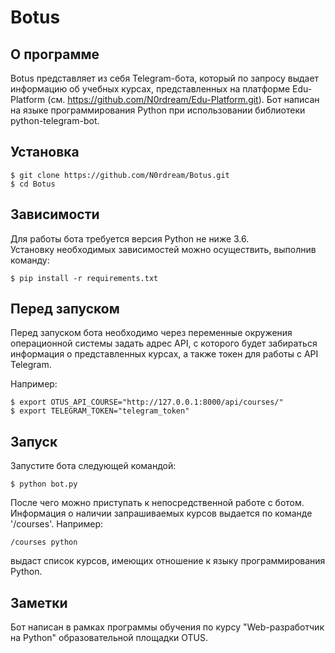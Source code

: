 # Botus

О программе
----------
Botus представляет из себя Telegram-бота, который по запросу выдает информацию об учебных курсах, представленных на платформе Edu-Platform (см. https://github.com/N0rdream/Edu-Platform.git). Бот написан на языке программирования Python при использовании библиотеки python-telegram-bot.

Установка
-----------
```
$ git clone https://github.com/N0rdream/Botus.git
$ cd Botus
```

Зависимости
----------
Для работы бота требуется версия Python не ниже 3.6.  
Установку необходимых зависимостей можно осуществить, выполнив команду:
```
$ pip install -r requirements.txt
```

Перед запуском
-------------
Перед запуском бота необходимо через переменные окружения операционной системы задать адрес API, с которого будет забираться информация о представленных курсах, а также токен для работы с API Telegram.

Например:  
```
$ export OTUS_API_COURSE="http://127.0.0.1:8000/api/courses/"
$ export TELEGRAM_TOKEN="telegram_token"
```

Запуск  
----------
Запустите бота следующей командой:
```
$ python bot.py
```
После чего можно приступать к непосредственной работе с ботом. Информация о наличии запрашиваемых курсов выдается по команде '/courses'. Например:
```
/courses python
```
выдаст список курсов, имеющих отношение к языку программирования Python.

Заметки
-----------
Бот написан в рамках программы обучения по курсу "Web-разработчик на Python" образовательной площадки OTUS.